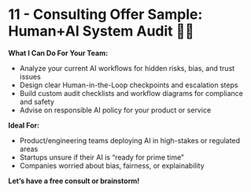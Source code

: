 # 11 - Consulting Offer Sample: Human+AI System Audit 🚦🤝

**What I Can Do For Your Team:**
- Analyze your current AI workflows for hidden risks, bias, and trust issues
- Design clear Human-in-the-Loop checkpoints and escalation steps
- Build custom audit checklists and workflow diagrams for compliance and safety
- Advise on responsible AI policy for your product or service

**Ideal For:**
- Product/engineering teams deploying AI in high-stakes or regulated areas
- Startups unsure if their AI is “ready for prime time”
- Companies worried about bias, fairness, or explainability

**Let’s have a free consult or brainstorm!**
